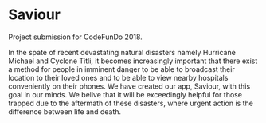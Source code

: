 # Saviour
Project submission for CodeFunDo 2018.

In the spate of recent devastating natural disasters namely Hurricane Michael and Cyclone Titli, it becomes increasingly important that there exist a method for people in imminent danger to be able to broadcast their location to their loved ones and to be able to view nearby hospitals conveniently on their phones. We have created our app, Saviour, with this goal in our minds. We belive that it will be exceedingly helpful for those trapped due to the aftermath of these disasters, where urgent action is the difference between life and death.
